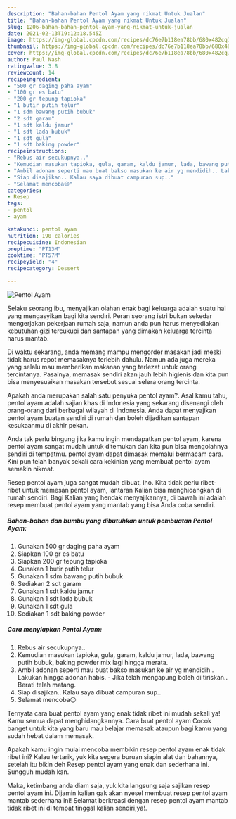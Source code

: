 ```yaml
---
description: "Bahan-bahan Pentol Ayam yang nikmat Untuk Jualan"
title: "Bahan-bahan Pentol Ayam yang nikmat Untuk Jualan"
slug: 1206-bahan-bahan-pentol-ayam-yang-nikmat-untuk-jualan
date: 2021-02-13T19:12:18.545Z
image: https://img-global.cpcdn.com/recipes/dc76e7b118ea78bb/680x482cq70/pentol-ayam-foto-resep-utama.jpg
thumbnail: https://img-global.cpcdn.com/recipes/dc76e7b118ea78bb/680x482cq70/pentol-ayam-foto-resep-utama.jpg
cover: https://img-global.cpcdn.com/recipes/dc76e7b118ea78bb/680x482cq70/pentol-ayam-foto-resep-utama.jpg
author: Paul Nash
ratingvalue: 3.8
reviewcount: 14
recipeingredient:
- "500 gr daging paha ayam"
- "100 gr es batu"
- "200 gr tepung tapioka"
- "1 butir putih telur"
- "1 sdm bawang putih bubuk"
- "2 sdt garam"
- "1 sdt kaldu jamur"
- "1 sdt lada bubuk"
- "1 sdt gula"
- "1 sdt baking powder"
recipeinstructions:
- "Rebus air secukupnya.."
- "Kemudian masukan tapioka, gula, garam, kaldu jamur, lada, bawang putih bubuk, baking powder mix lagi hingga merata."
- "Ambil adonan seperti mau buat bakso masukan ke air yg mendidih.. Lakukan hingga adonan habis.  Jika telah mengapung boleh di tiriskan.. Berati telah matang."
- "Siap disajikan.. Kalau saya dibuat campuran sup.."
- "Selamat mencoba😉"
categories:
- Resep
tags:
- pentol
- ayam

katakunci: pentol ayam 
nutrition: 190 calories
recipecuisine: Indonesian
preptime: "PT13M"
cooktime: "PT57M"
recipeyield: "4"
recipecategory: Dessert

---
```



![Pentol Ayam](https://img-global.cpcdn.com/recipes/dc76e7b118ea78bb/680x482cq70/pentol-ayam-foto-resep-utama.jpg)

Selaku seorang ibu, menyajikan olahan enak bagi keluarga adalah suatu hal yang mengasyikan bagi kita sendiri. Peran seorang istri bukan sekedar mengerjakan pekerjaan rumah saja, namun anda pun harus menyediakan kebutuhan gizi tercukupi dan santapan yang dimakan keluarga tercinta harus mantab.

Di waktu  sekarang, anda memang mampu mengorder masakan jadi meski tidak harus repot memasaknya terlebih dahulu. Namun ada juga mereka yang selalu mau memberikan makanan yang terlezat untuk orang tercintanya. Pasalnya, memasak sendiri akan jauh lebih higienis dan kita pun bisa menyesuaikan masakan tersebut sesuai selera orang tercinta. 



Apakah anda merupakan salah satu penyuka pentol ayam?. Asal kamu tahu, pentol ayam adalah sajian khas di Indonesia yang sekarang disenangi oleh orang-orang dari berbagai wilayah di Indonesia. Anda dapat menyajikan pentol ayam buatan sendiri di rumah dan boleh dijadikan santapan kesukaanmu di akhir pekan.

Anda tak perlu bingung jika kamu ingin mendapatkan pentol ayam, karena pentol ayam sangat mudah untuk ditemukan dan kita pun bisa mengolahnya sendiri di tempatmu. pentol ayam dapat dimasak memalui bermacam cara. Kini pun telah banyak sekali cara kekinian yang membuat pentol ayam semakin nikmat.

Resep pentol ayam juga sangat mudah dibuat, lho. Kita tidak perlu ribet-ribet untuk memesan pentol ayam, lantaran Kalian bisa menghidangkan di rumah sendiri. Bagi Kalian yang hendak menyajikannya, di bawah ini adalah resep membuat pentol ayam yang mantab yang bisa Anda coba sendiri.

<!--inarticleads1-->

##### Bahan-bahan dan bumbu yang dibutuhkan untuk pembuatan Pentol Ayam:

1. Gunakan 500 gr daging paha ayam
1. Siapkan 100 gr es batu
1. Siapkan 200 gr tepung tapioka
1. Gunakan 1 butir putih telur
1. Gunakan 1 sdm bawang putih bubuk
1. Sediakan 2 sdt garam
1. Gunakan 1 sdt kaldu jamur
1. Gunakan 1 sdt lada bubuk
1. Gunakan 1 sdt gula
1. Sediakan 1 sdt baking powder




<!--inarticleads2-->

##### Cara menyiapkan Pentol Ayam:

1. Rebus air secukupnya..
1. Kemudian masukan tapioka, gula, garam, kaldu jamur, lada, bawang putih bubuk, baking powder mix lagi hingga merata.
1. Ambil adonan seperti mau buat bakso masukan ke air yg mendidih.. Lakukan hingga adonan habis.  - Jika telah mengapung boleh di tiriskan.. Berati telah matang.
1. Siap disajikan.. Kalau saya dibuat campuran sup..
1. Selamat mencoba😉




Ternyata cara buat pentol ayam yang enak tidak ribet ini mudah sekali ya! Kamu semua dapat menghidangkannya. Cara buat pentol ayam Cocok banget untuk kita yang baru mau belajar memasak ataupun bagi kamu yang sudah hebat dalam memasak.

Apakah kamu ingin mulai mencoba membikin resep pentol ayam enak tidak ribet ini? Kalau tertarik, yuk kita segera buruan siapin alat dan bahannya, setelah itu bikin deh Resep pentol ayam yang enak dan sederhana ini. Sungguh mudah kan. 

Maka, ketimbang anda diam saja, yuk kita langsung saja sajikan resep pentol ayam ini. Dijamin kalian gak akan nyesel membuat resep pentol ayam mantab sederhana ini! Selamat berkreasi dengan resep pentol ayam mantab tidak ribet ini di tempat tinggal kalian sendiri,ya!.


